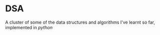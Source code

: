# DSA
 A cluster of some of the data structures and algorithms I've learnt so far,  implemented in $python$


